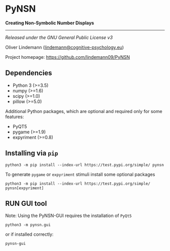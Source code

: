 PyNSN
=====

**Creating Non-Symbolic Number Displays**

---


*Released under the GNU General Public License v3* 

Oliver Lindemann (lindemann@cognitive-psychology.eu)

Project homepage: https://github.com/lindemann09/PyNSN


Dependencies
------------

* Python 3 (>=3.5)
* numpy (>=1.6)
* scipy (>=1.0)
* pillow (>=5.0)

Additional Python packages, which are optional and required only for some 
features:

* PyQT5 
* pygame (>=1.9)
* expyriment (>=0.8)


Installing via `pip`
--------------------

```
python3 -m pip install --index-url https://test.pypi.org/simple/ pynsn
```

To generate `pygame` or `expyriment` stimuli install some optional packages

```
python3 -m pip install --index-url https://test.pypi.org/simple/ pynsn[expyriment]
```



RUN GUI tool
-------------

Note: Using the PyNSN-GUI requires the installation of `PyQt5` 

```
python3 -m pynsn.gui
```

or if installed correctly:

```
pynsn-gui
```


